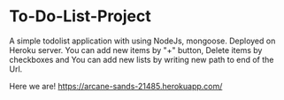 # To-Do-List-Project

A simple todolist application with using NodeJs, mongoose. 
Deployed on Heroku server.
You can add new items by "+" button,
Delete items by checkboxes and 
You can add new lists by writing new path to end of the Url.

Here we are!
https://arcane-sands-21485.herokuapp.com/
